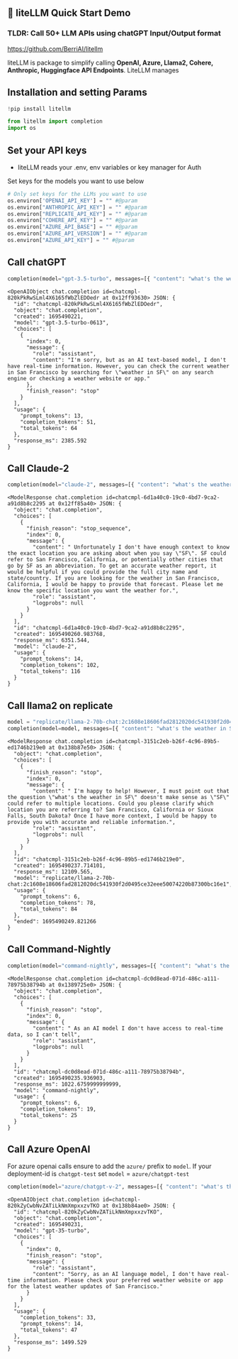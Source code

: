 ## 🚅 liteLLM Quick Start Demo
### TLDR: Call 50+ LLM APIs using chatGPT Input/Output format
https://github.com/BerriAI/litellm

liteLLM is package to simplify calling **OpenAI, Azure, Llama2, Cohere, Anthropic, Huggingface API Endpoints**. LiteLLM manages



## Installation and setting Params


```python
!pip install litellm
```


```python
from litellm import completion
import os
```

## Set your API keys
- liteLLM reads your .env, env variables or key manager for Auth

Set keys for the models you want to use below


```python
# Only set keys for the LLMs you want to use
os.environ['OPENAI_API_KEY'] = "" #@param
os.environ["ANTHROPIC_API_KEY"] = "" #@param
os.environ["REPLICATE_API_KEY"] = "" #@param
os.environ["COHERE_API_KEY"] = "" #@param
os.environ["AZURE_API_BASE"] = "" #@param
os.environ["AZURE_API_VERSION"] = "" #@param
os.environ["AZURE_API_KEY"] = "" #@param
```

## Call chatGPT


```python
completion(model="gpt-3.5-turbo", messages=[{ "content": "what's the weather in SF","role": "user"}])
```




    <OpenAIObject chat.completion id=chatcmpl-820kPkRwSLml4X6165fWbZlEDOedr at 0x12ff93630> JSON: {
      "id": "chatcmpl-820kPkRwSLml4X6165fWbZlEDOedr",
      "object": "chat.completion",
      "created": 1695490221,
      "model": "gpt-3.5-turbo-0613",
      "choices": [
        {
          "index": 0,
          "message": {
            "role": "assistant",
            "content": "I'm sorry, but as an AI text-based model, I don't have real-time information. However, you can check the current weather in San Francisco by searching for \"weather in SF\" on any search engine or checking a weather website or app."
          },
          "finish_reason": "stop"
        }
      ],
      "usage": {
        "prompt_tokens": 13,
        "completion_tokens": 51,
        "total_tokens": 64
      },
      "response_ms": 2385.592
    }



## Call Claude-2


```python
completion(model="claude-2", messages=[{ "content": "what's the weather in SF","role": "user"}])
```




    <ModelResponse chat.completion id=chatcmpl-6d1a40c0-19c0-4bd7-9ca2-a91d8b8c2295 at 0x12ff85a40> JSON: {
      "object": "chat.completion",
      "choices": [
        {
          "finish_reason": "stop_sequence",
          "index": 0,
          "message": {
            "content": " Unfortunately I don't have enough context to know the exact location you are asking about when you say \"SF\". SF could refer to San Francisco, California, or potentially other cities that go by SF as an abbreviation. To get an accurate weather report, it would be helpful if you could provide the full city name and state/country. If you are looking for the weather in San Francisco, California, I would be happy to provide that forecast. Please let me know the specific location you want the weather for.",
            "role": "assistant",
            "logprobs": null
          }
        }
      ],
      "id": "chatcmpl-6d1a40c0-19c0-4bd7-9ca2-a91d8b8c2295",
      "created": 1695490260.983768,
      "response_ms": 6351.544,
      "model": "claude-2",
      "usage": {
        "prompt_tokens": 14,
        "completion_tokens": 102,
        "total_tokens": 116
      }
    }



## Call llama2 on replicate


```python
model = "replicate/llama-2-70b-chat:2c1608e18606fad2812020dc541930f2d0495ce32eee50074220b87300bc16e1"
completion(model=model, messages=[{ "content": "what's the weather in SF","role": "user"}])
```




    <ModelResponse chat.completion id=chatcmpl-3151c2eb-b26f-4c96-89b5-ed1746b219e0 at 0x138b87e50> JSON: {
      "object": "chat.completion",
      "choices": [
        {
          "finish_reason": "stop",
          "index": 0,
          "message": {
            "content": " I'm happy to help! However, I must point out that the question \"what's the weather in SF\" doesn't make sense as \"SF\" could refer to multiple locations. Could you please clarify which location you are referring to? San Francisco, California or Sioux Falls, South Dakota? Once I have more context, I would be happy to provide you with accurate and reliable information.",
            "role": "assistant",
            "logprobs": null
          }
        }
      ],
      "id": "chatcmpl-3151c2eb-b26f-4c96-89b5-ed1746b219e0",
      "created": 1695490237.714101,
      "response_ms": 12109.565,
      "model": "replicate/llama-2-70b-chat:2c1608e18606fad2812020dc541930f2d0495ce32eee50074220b87300bc16e1",
      "usage": {
        "prompt_tokens": 6,
        "completion_tokens": 78,
        "total_tokens": 84
      },
      "ended": 1695490249.821266
    }



## Call Command-Nightly


```python
completion(model="command-nightly", messages=[{ "content": "what's the weather in SF","role": "user"}])
```




    <ModelResponse chat.completion id=chatcmpl-dc0d8ead-071d-486c-a111-78975b38794b at 0x1389725e0> JSON: {
      "object": "chat.completion",
      "choices": [
        {
          "finish_reason": "stop",
          "index": 0,
          "message": {
            "content": " As an AI model I don't have access to real-time data, so I can't tell",
            "role": "assistant",
            "logprobs": null
          }
        }
      ],
      "id": "chatcmpl-dc0d8ead-071d-486c-a111-78975b38794b",
      "created": 1695490235.936903,
      "response_ms": 1022.6759999999999,
      "model": "command-nightly",
      "usage": {
        "prompt_tokens": 6,
        "completion_tokens": 19,
        "total_tokens": 25
      }
    }



## Call Azure OpenAI

For azure openai calls ensure to add the `azure/` prefix to `model`. If your deployment-id is `chatgpt-test` set `model` = `azure/chatgpt-test`


```python
completion(model="azure/chatgpt-v-2", messages=[{ "content": "what's the weather in SF","role": "user"}])
```




    <OpenAIObject chat.completion id=chatcmpl-820kZyCwbNvZATiLkNmXmpxxzvTKO at 0x138b84ae0> JSON: {
      "id": "chatcmpl-820kZyCwbNvZATiLkNmXmpxxzvTKO",
      "object": "chat.completion",
      "created": 1695490231,
      "model": "gpt-35-turbo",
      "choices": [
        {
          "index": 0,
          "finish_reason": "stop",
          "message": {
            "role": "assistant",
            "content": "Sorry, as an AI language model, I don't have real-time information. Please check your preferred weather website or app for the latest weather updates of San Francisco."
          }
        }
      ],
      "usage": {
        "completion_tokens": 33,
        "prompt_tokens": 14,
        "total_tokens": 47
      },
      "response_ms": 1499.529
    }




```python

```
